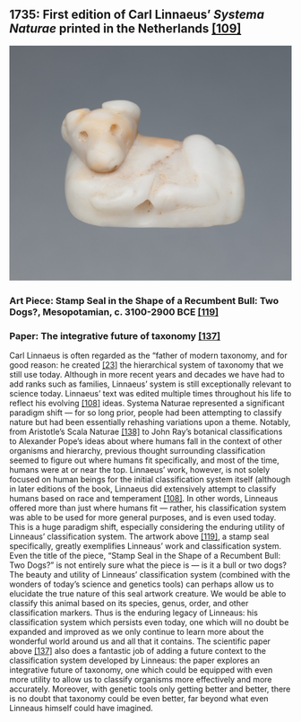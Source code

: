 ## 1735: First edition of Carl Linnaeus’ <em>Systema Naturae</em> printed in the Netherlands [[109]](https://www.biodiversitylibrary.org/item/10277#page/3/mode/1up)

![pic](/images/1735.jpg)

### Art Piece: Stamp Seal in the Shape of a Recumbent Bull: Two Dogs?, Mesopotamian, c. 3100-2900 BCE [[119]](https://hvrd.art/o/292376)

### Paper: The integrative future of taxonomy [[137]](https://frontiersinzoology.biomedcentral.com/articles/10.1186/1742-9994-7-16)

Carl Linnaeus is often regarded as the “father of modern taxonomy, and for good reason: he created [[23]](https://www.britannica.com/topic/Systema-Naturae) the hierarchical system of taxonomy that we still use today. Although in more recent years and decades we have had to add ranks such as families, Linnaeus’ system is still exceptionally relevant to science today. Linnaeus’ text was edited multiple times throughout his life to reflect his evolving [[108]](https://www.environmentandsociety.org/tools/keywords/linnaeuss-systema-naturae) ideas. Systema Naturae represented a significant paradigm shift — for so long prior, people had been attempting to classify nature but had been essentially rehashing variations upon a theme. Notably, from Aristotle’s Scala Naturae [[138]](http://palaeos.com/systematics/greatchainofbeing/scala_naturae.html) to John Ray’s botanical classifications to Alexander Pope’s ideas about where humans fall in the context of other organisms and hierarchy, previous thought surrounding classification seemed to figure out where humans fit specifically, and most of the time, humans were at or near the top. Linnaeus’ work, however, is not solely focused on human beings for the initial classification system itself (although in later editions of the book, Linnaeus did extensively attempt to classify humans based on race and temperament [[108]](https://www.environmentandsociety.org/tools/keywords/linnaeuss-systema-naturae). In other words, Linneaus offered more than just where humans fit — rather, his classification system was able to be used for more general purposes, and is even used today. This is a huge paradigm shift, especially considering the enduring utility of Linneaus’ classification system. The artwork above [[119]](https://hvrd.art/o/292376), a stamp seal specifically, greatly exemplifies Linneaus’ work and classification system. Even the title of the piece, “Stamp Seal in the Shape of a Recumbent Bull: Two Dogs?” is not entirely sure what the piece is — is it a bull or two dogs? The beauty and utility of Linneaus’ classification system (combined with the wonders of today’s science and genetics tools) can perhaps allow us to elucidate the true nature of this seal artwork creature. We would be able to classify this animal based on its species, genus, order, and other classification markers. Thus is the enduring legacy of Linneaus: his classification system which persists even today, one which will no doubt be expanded and improved as we only continue to learn more about the wonderful world around us and all that it contains. The scientific paper above [[137]](https://frontiersinzoology.biomedcentral.com/articles/10.1186/1742-9994-7-16) also does a fantastic job of adding a future context to the classification system developed by Linneaus: the paper explores an integrative future of taxonomy, one which could be equipped with even more utility to allow us to classify organisms more effectively and more accurately. Moreover, with genetic tools only getting better and better, there is no doubt that taxonomy could be even better, far beyond what even Linneaus himself could have imagined.
